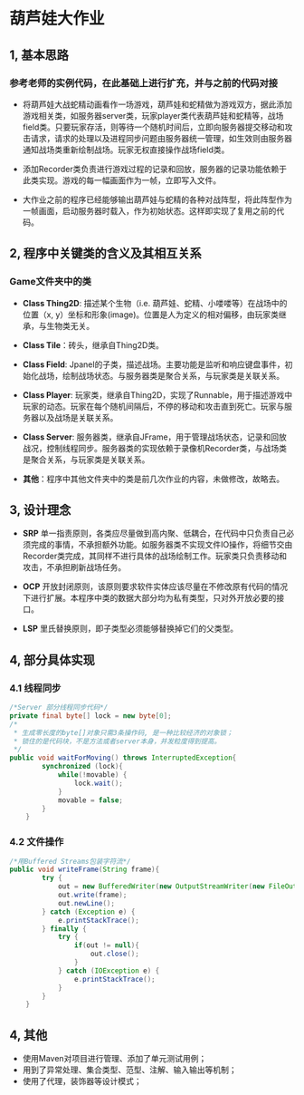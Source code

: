 # 葫芦娃大作业
## 1, 基本思路
### 参考老师的实例代码，在此基础上进行扩充，并与之前的代码对接
- 将葫芦娃大战蛇精动画看作一场游戏，葫芦娃和蛇精做为游戏双方，据此添加游戏相关类，如服务器server类，玩家player类代表葫芦娃和蛇精等，战场field类。只要玩家存活，则等待一个随机时间后，立即向服务器提交移动和攻击请求，请求的处理以及进程同步问题由服务器统一管理，如生效则由服务器通知战场类重新绘制战场。玩家无权直接操作战场field类。

- 添加Recorder类负责进行游戏过程的记录和回放，服务器的记录功能依赖于此类实现。游戏的每一幅画面作为一帧，立即写入文件。

- 大作业之前的程序已经能够输出葫芦娃与蛇精的各种对战阵型，将此阵型作为一帧画面，启动服务器时载入，作为初始状态。这样即实现了复用之前的代码。

## 2, 程序中关键类的含义及其相互关系
### Game文件夹中的类
- **Class Thing2D**: 描述某个生物（i.e. 葫芦娃、蛇精、小喽喽等）在战场中的位置（x, y）坐标和形象(image)。位置是人为定义的相对偏移，由玩家类继承，与生物类无关。

- **Class Tile**：砖头，继承自Thing2D类。

- **Class Field**: Jpanel的子类，描述战场。主要功能是监听和响应键盘事件，初始化战场，绘制战场状态。与服务器类是聚合关系，与玩家类是关联关系。

- **Class Player**: 玩家类，继承自Thing2D，实现了Runnable，用于描述游戏中玩家的动态。玩家在每个随机间隔后，不停的移动和攻击直到死亡。玩家与服务器以及战场是关联关系。

- **Class Server**: 服务器类，继承自JFrame，用于管理战场状态，记录和回放战况，控制线程同步。服务器类的实现依赖于录像机Recorder类，与战场类是聚合关系，与玩家类是关联关系。
- **其他**：程序中其他文件夹中的类是前几次作业的内容，未做修改，故略去。

## 3, 设计理念
 - **SRP** 单一指责原则，各类应尽量做到高内聚、低耦合，在代码中只负责自己必须完成的事情，不承担额外功能。如服务器类不实现文件IO操作，将细节交由Recorder类完成，其同样不进行具体的战场绘制工作。玩家类只负责移动和攻击，不承担刷新战场任务。

-  **OCP** 开放封闭原则，该原则要求软件实体应该尽量在不修改原有代码的情况下进行扩展。本程序中类的数据大部分均为私有类型，只对外开放必要的接口。

-  **LSP**  里氏替换原则，即子类型必须能够替换掉它们的父类型。

##  4, 部分具体实现
### 4.1 线程同步
```java
/*Server 部分线程同步代码*/
private final byte[] lock = new byte[0];
/*
 * 生成零长度的byte[]对象只需3条操作码, 是一种比较经济的对象锁；
 * 锁住的是代码块，不是方法或者server本身，并发粒度得到提高。
 */
public void waitForMoving() throws InterruptedException{
        synchronized (lock){
            while(!movable) {
                lock.wait();
            }
            movable = false;
        }
    }
```
### 4.2 文件操作
```java
/*用Buffered Streams包装字符流*/
public void writeFrame(String frame){
        try {
            out = new BufferedWriter(new OutputStreamWriter(new FileOutputStream(userRecord, true)));
            out.write(frame);
            out.newLine();
        } catch (Exception e) {
            e.printStackTrace();
        } finally {
            try {
                if(out != null){
                    out.close();
                }
            } catch (IOException e) {
                e.printStackTrace();
            }
        }
    }
```

## 4, 其他
- 使用Maven对项目进行管理、添加了单元测试用例；
- 用到了异常处理、集合类型、范型、注解、输入输出等机制；
- 使用了代理，装饰器等设计模式；